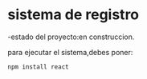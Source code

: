 <H1> sistema de registro</h1>

-estado del proyecto:en construccion.

para ejecutar el sistema,debes poner:

```npm install react```
